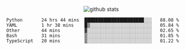 <!-- <h1 align="center">Hello 👋 </h3> -->

<p align="center">
  <img src="https://github-readme-stats.vercel.app/api?username=syeehyn&hide=stars,prs,issues,contribs&count_private=true&hide_title=true" alt="github stats" />
</p>

<!--START_SECTION:waka-->
```text
Python       24 hrs 44 mins  ██████████████████████░░░   88.08 % 
YAML         1 hr 38 mins    █▒░░░░░░░░░░░░░░░░░░░░░░░   05.84 % 
Other        44 mins         ▓░░░░░░░░░░░░░░░░░░░░░░░░   02.65 % 
Bash         31 mins         ▒░░░░░░░░░░░░░░░░░░░░░░░░   01.85 % 
TypeScript   20 mins         ▒░░░░░░░░░░░░░░░░░░░░░░░░   01.22 % 
```
<!--END_SECTION:waka-->
